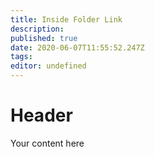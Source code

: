 ```yaml
---
title: Inside Folder Link
description: 
published: true
date: 2020-06-07T11:55:52.247Z
tags: 
editor: undefined
---
```


# Header
Your content here